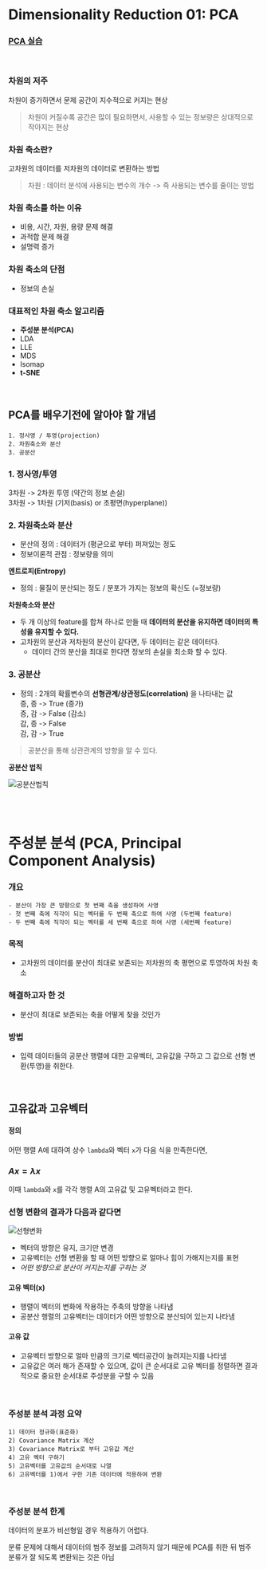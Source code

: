# Dimensionality Reduction 01: PCA

### [PCA 실습](https://github.com/Do-heewan/Big_Data_Analysis/blob/main/02_PCA/PCA.ipynb)

<br>

### 차원의 저주
차원이 증가하면서 문제 공간이 지수적으로 커지는 현상
>차원이 커질수록 공간은 많이 필요하면서, 사용할 수 있는 정보량은 상대적으로 작아지는 현상

### 차원 축소란?
고차원의 데이터를 저차원의 데이터로 변환하는 방법
>차원 : 데이터 분석에 사용되는 변수의 개수 -> 즉 사용되는 변수를 줄이는 방법

### 차원 축소를 하는 이유
- 비용, 시간, 자원, 용량 문제 해결
- 과적합 문제 해결
- 설명력 증가

### 차원 축소의 단점
- 정보의 손실

### 대표적인 차원 축소 알고리즘
- **주성분 분석(PCA)**
- LDA
- LLE
- MDS
- Isomap
- **t-SNE**

<br>

## PCA를 배우기전에 알아야 할 개념
	1. 정사영 / 투영(projection)
	2. 차원축소와 분산
	3. 공분산

### 1. 정사영/투영
3차원 -> 2차원 투영 (약간의 정보 손실) <br>
3차원 -> 1차원 (기저(basis) or 초평면(hyperplane))

### 2. 차원축소와 분산
- 분산의 정의 : 데이터가 (평균으로 부터) 퍼져있는 정도
- 정보이론적 관점 : 정보량을 의미

**엔트로피(Entropy)**
- 정의 : 물질이 분산되는 정도 / 분포가 가지는 정보의 확신도 (=정보량)

**차원축소와 분산**
- 두 개 이상의 feature를 합쳐 하나로 만들 때 **데이터의 분산을 유지하면 데이터의 특성을 유지할 수 있다.**
- 고차원의 분산과 저차원의 분산이 같다면, 두 데이터는 같은 데이터다.
	- 데이터 간의 분산을 최대로 한다면 정보의 손실을 최소화 할 수 있다.

### 3. 공분산
- 정의 : 2개의 확률변수의 **선형관계/상관정도(correlation)** 을 나타내는 값 <br>
증, 증 -> True (증가) <br>
증, 감 -> False (감소) <br>
감, 증 -> False <br>
감, 감 -> True <br>

>공분산을 통해 상관관계의 방향을 알 수 있다.

**공분산 법칙**

![공분산법칙](https://github.com/user-attachments/assets/22491682-668c-4347-9598-ede82f2464b5)

<br>
<br>

# 주성분 분석 (PCA, Principal Component Analysis)

### 개요
	- 분산이 가장 큰 방향으로 첫 번째 축을 생성하여 사영
	- 첫 번째 축에 직각이 되는 벡터를 두 번째 축으로 하여 사영 (두번째 feature)
	- 두 번째 축에 직각이 되는 벡터를 세 번째 축으로 하여 사영 (세번째 feature)

### 목적
- 고차원의 데이터를 분산이 최대로 보존되는 저차원의 축 평면으로 투영하여 차원 축소

### 해결하고자 한 것
- 분산이 최대로 보존되는 축을 어떻게 찾을 것인가

### 방법
- 입력 데이터들의 공분산 행렬에 대한 고유벡터, 고유값을 구하고 그 값으로 선형 변환(투영)을 취한다.

<br>

## 고유값과 고유벡터

#### 정의 
어떤 행렬 A에 대하여 상수 `lambda`와 벡터 `x`가 다음 식을 만족한다면,

### $Ax = \lambda x$

이때 `lambda`와 `x`를 각각 행렬 A의 고유값 및 고유벡터라고 한다.

### 선형 변환의 결과가 다음과 같다면

![선형변화](https://github.com/user-attachments/assets/844ea947-4c7f-4461-9464-e16774f9d42d)

- 벡터의 방향은 유지, 크기만 변경
- 고유벡터는 선형 변환을 할 때 어떤 방향으로 얼마나 힘이 가해지는지를 표현
- *어떤 방향으로 분산이 커지는지를 구하는 것*

#### 고유 벡터(x)
- 행렬이 벡터의 변화에 작용하는 주축의 방향을 나타냄
- 공분산 행렬의 고유벡터는 데이터가 어떤 방향으로 분산되어 있는지 나타냄

#### 고유 값
- 고유벡터 방향으로 얼마 만큼의 크기로 벡터공간이 늘려지는지를 나타냄
- 고유값은 여러 해가 존재할 수 있으며, 값이 큰 순서대로 고유 벡터를 정렬하면 결과적으로 중요한 순서대로 주성분을 구할 수 있음

<br>

### 주성분 분석 과정 요약

	1) 데이터 정규화(표준화)
	2) Covariance Matrix 계산
	3) Covariance Matrix로 부터 고유값 계산
	4) 고유 벡터 구하기
	5) 고유벡터를 고유값의 순서대로 나열
	6) 고유벡터를 1)에서 구한 기존 데이터에 적용하여 변환 

<br>

### 주성분 분석 한계

데이터의 분포가 비선형일 경우 적용하기 어렵다.

분류 문제에 대해서 데이터의 범주 정보를 고려하지 않기 때문에 PCA를 취한 뒤 범주 분류가 잘 되도록 변환되는 것은 아님